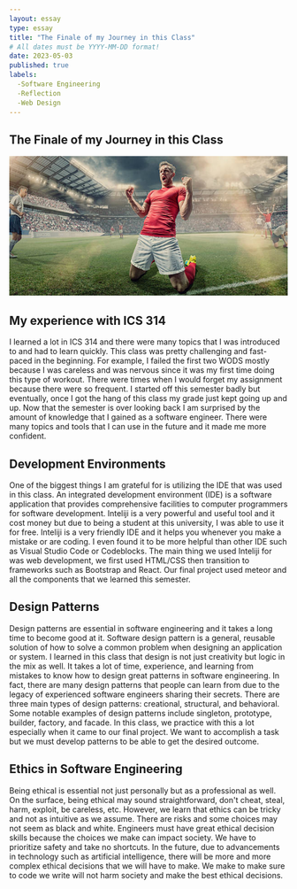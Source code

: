 ```yaml
---
layout: essay
type: essay
title: "The Finale of my Journey in this Class"
# All dates must be YYYY-MM-DD format!
date: 2023-05-03
published: true
labels:
  -Software Engineering
  -Reflection
  -Web Design
---
```


## The Finale of my Journey in this Class
<img src="../img/goal.jpg">

## My experience with ICS 314
I learned a lot in ICS 314 and there were many topics that I was introduced to and had to learn quickly. This class was pretty challenging and fast-paced in the beginning. For example, I failed the first two WODS mostly because I was careless and was nervous since it was my first time doing this type of workout. There were times when I would forget my assignment because there were so frequent. I started off this semester badly but eventually, once I got the hang of this class my grade just kept going up and up. Now that the semester is over looking back I am surprised by the amount of knowledge that I gained as a software engineer. There were many topics and tools that I can use in the future and it made me more confident.

## Development Environments
One of the biggest things I am grateful for is utilizing the IDE that was used in this class. An integrated development environment (IDE) is a software application that provides comprehensive facilities to computer programmers for software development. Inteliji is a very powerful and useful tool and it cost money but due to being a student at this university, I was able to use it for free. Inteliji is a very friendly IDE and it helps you whenever you make a mistake or are coding. I even found it to be more helpful than other IDE such as Visual Studio Code or Codeblocks. The main thing we used Inteliji for was web development, we first used HTML/CSS then transition to frameworks such as Bootstrap and React. Our final project used meteor and all the components that we learned this semester. 

## Design Patterns
Design patterns are essential in software engineering and it takes a long time to become good at it. Software design pattern is a general, reusable solution of how to solve a common problem when designing an application or system. I learned in this class that design is not just creativity but logic in the mix as well. It takes a lot of time, experience, and learning from mistakes to know how to design great patterns in software engineering. In fact, there are many design patterns that people can learn from due to the legacy of experienced software engineers sharing their secrets. There are three main types of design patterns: creational, structural, and behavioral. Some notable examples of design patterns include singleton, prototype, builder, factory, and facade. In this class, we practice with this a lot especially when it came to our final project. We want to accomplish a task but we must develop patterns to be able to get the desired outcome.

## Ethics in Software Engineering
Being ethical is essential not just personally but as a professional as well. On the surface, being ethical may sound straightforward, don't cheat, steal, harm, exploit, be careless, etc. However, we learn that ethics can be tricky and not as intuitive as we assume. There are risks and some choices may not seem as black and white. Engineers must have great ethical decision skills because the choices we make can impact society. We have to prioritize safety and take no shortcuts. In the future, due to advancements in technology such as artificial intelligence, there will be more and more complex ethical decisions that we will have to make. We make to make sure to code we write will not harm society and make the best ethical decisions.
